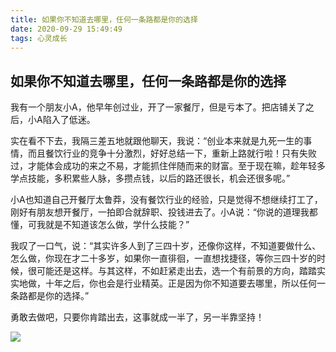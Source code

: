 ```yaml
---
title: 如果你不知道去哪里，任何一条路都是你的选择
date: 2020-09-29 15:49:49
tags: 心灵成长
---
```


## 如果你不知道去哪里，任何一条路都是你的选择

我有一个朋友小A，他早年创过业，开了一家餐厅，但是亏本了。把店铺关了之后，小A陷入了低迷。

实在看不下去，我隔三差五地就跟他聊天，我说：“创业本来就是九死一生的事情，而且餐饮行业的竞争十分激烈，好好总结一下，重新上路就行啦！只有失败过，才能体会成功的来之不易，才能抓住伴随而来的财富。至于现在嘛，趁年轻多学点技能，多积累些人脉，多攒点钱，以后的路还很长，机会还很多呢。”

小A也知道自己开餐厅太鲁莽，没有餐饮行业的经验，只是觉得不想继续打工了，刚好有朋友想开餐厅，一拍即合就辞职、投钱进去了。小A说：“你说的道理我都懂，可我就是不知道该怎么做，学什么技能？”

我叹了一口气，说：“其实许多人到了三四十岁，还像你这样，不知道要做什么、怎么做，你现在才二十多岁，如果你一直徘徊，一直想找捷径，等你三四十岁的时候，很可能还是这样。与其这样，不如赶紧走出去，选一个有前景的方向，踏踏实实地做，十年之后，你也会是行业精英。正是因为你不知道要去哪里，所以任何一条路都是你的选择。”

勇敢去做吧，只要你肯踏出去，这事就成一半了，另一半靠坚持！

![](https://img.zcool.cn/community/01c1855540ba870000017c945fd0b7.jpg@1280w_1l_2o_100sh.jpg)